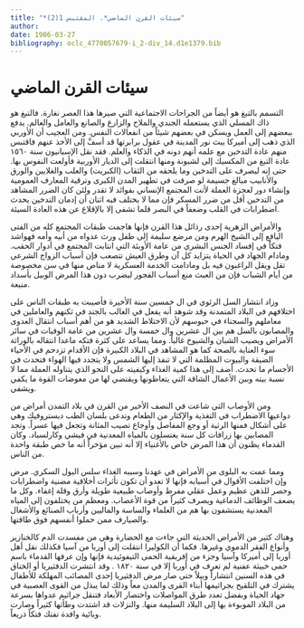 ```yaml
---
title: "*سيئات القرن الماضي*. المقتبس 1(2)"
author: 
date: 1906-03-27
bibliography: oclc_4770057679-i_2-div_14.d1e1379.bib
---
```




#  سيئات القرن الماضي 


 التسمم بالتبغ هو أيضاً من الجراحات الاجتماعية التي صيرها هذا العصر نغارة. فالتبغ هو ذاك المسلي الذي يستعمله الجندي والملاح والزارع والصانع والعامل والعالم. يدفع ببعضهم إلى العمل ويسكن في بعضهم شيئاً من انفعالات النفس. ومن العجيب أن الأوربي الذي ذهب إلى أميركا يبث نور المدينة في عقول برابرتها قد أسفَّ إلى الأخذ عنهم فاقتبس منهم عادة التدخين مع علمه أنهم دونه في الذكاء والعلم. فقد نقل الإسبانيون سنة  ١٥٦٠  عادة التبغ من المكسيك إلى لشبونة ومنها انتقلت إلى الديار الأوربية فأولعت النفوس بها. حتى إنه ليصرف على التدخين وما يلحقه من الثقاب (الكبريت) والعلب والغلايين والورق والأنابيب مبالغ جسيمة لو صرفت في تطهير المدن الكبرى وترقية المعارف العمومية وإنشاء دور لعجزة العملة لأتت المجتمع الإنساني بفوائد لا تقدر ولئن كان الضرر المشاهد من التدخين أقل من ضرر المسكر فإن مما لا يختلف فيه  اثنان  أن إدمان التدخين يحدث اضطرابات في القلب وضعفاً في البصر قلما تشفى إلا بالإقلاع عن هذه العادة السيئة. 

 والأمراض الزهرية  إحدى  رذائل هذا القرن فإنها هاجمت طبقات المجتمع كله من الفتى اليافع إلى الشيخ الهرم ومن مرضع سليمة إلى طفل ورث عدواه من أبيه وأمه فهواشد فتكاً في إفساد الجنس البشري من عامة الأوبئة التي انتابت المجتمع في أدوار الحقب. ومادام الجهاد في الحياة يتزايد كل آن وطرق العيش تتصعب فإن أسباب الزواج الشرعي تقل ويقل الراغبون فيه بل ومادامت الخدمة العسكرية لا مناص منها في سن مخصوصة   من أيام الشباب فإن من العبث منع أسباب الفجور ليضرب دون هذا المرض الوبيل بأسداد منيعة. 

 وزاد انتشار السل الرئوي في ال  خمسين  سنة الأخيرة فأصيبت به طبقات الناس على اختلافهم في البلاد المتمدنة وقد شوهد أنه يفعل في الغالب بالجند في ثكنهم والعاملين في معاملهم والسجناء في حبوسهم لأن الاختلاط الشديد هو من أهم أسباب انتقال العدوى والمصابون بالسل هم بين ال  عشرين  وال  خمسة  وال  عشرين  من عامة الوفيات في سائر الأمراض ويصيب الشبان والشيوخ غالباً. ومما يساعد على كثرة فتكه ماعدا انتقاله بالوراثة سوء العناية بالصحة كما هو المشاهد في البلاد الكبيرة فإن الأقدام تزدحم في الأحياء الضيقة والبيوت المظلمة التي لا تنفذ إليها الشمس ولا يتجدد فيها الهواء فتحدث في   الأجسام ما تحدث. أضف إلى هذا كمية الغذاء وكيفيته على النحو الذي يتناوله العملة مما لا نسبة بيته وبين الأعمال الشاقة التي يتعاطونها ويقتضي لها من معوضات القوة ما يكفي ويشفي. 

 ومن الأوصاب التي شاعت في النصف الأخير من القرن في بلاد التمدن أمراض من دواعيها الاضطراب في التغذية والإكثار من الطعام وتدعى بلسان الطب ديستروفيك وهي على أشكال فمنها الرثية أو وجع المفاصل وأوجاع تصيب المثانة وتجعل فيها عسراً. وتجد المصابين بها زرافات كل سنة يغتسلون بالمياه المعدنية في فيشي وكارلسباد. وكان القدماء يظنون أن هذا المرض خاص بالأغنياء إلا أنه تبين مؤخراً أنه ما خص طبقة واحدة من الناس. 

 ومما عمت به البلوى من الأمراض في عهدنا وسببه الغذاء سلس البول   السكري. مرض وإن اختلفت الأقوال في أسبابه فإنها لا تعدو أن تكون تأثرات أخلاقية مضنية واضطرابات وحصر للذهن عظيم وعمل عقلي مفرط وأوصاب طبيعية طويلة وأرق وقلة إغفاء. وكل ما يضعف الوظائف الدماغية ويصرف كثيراً من قوة الأعصاب. ومعظم من يختلفون إلى المياه المعدنية يستشفون بها هم من العلماء والساسة والماليين وأرباب الصنائع والأشغال والصيارف ممن حملوا أنفسهم فوق طاقتها. 

 وهناك كثير من الأمراض الحديثة التي جاءت مع الحضارة وهي من مفسدت الدم كالخنازير وأنواع الفقر الدموي وغيرها. فكما أن الكوليرا انتقلت إلى أوربا من آسيا فكذلك نقل أهل أوربا إلى أميركا وآسيا وجزء من إفريقية الحمى التيفوئيدية فإنها وإن عرفها القدماء باسم حمى خبيثة عفنية لم تعرف في أوربا إلا في سنة  ١٨٢٠  . وقد انتشرت الدفثيريا أو الخناق في هذه السنين انتشاراً وبيلاً حتى صار مرض الدفثيريا  إحدى  المصائب المهلكة للأطفال يشترك في التلقيح بجراثيمها أبناء القرى والمدن معاً وذلك لما يبذل من القوى العصبية في جهاد الحياة وبفضل تعدد طرق المواصلات واختصار الأبعاد فتنقل جراثيم عدواها بسرعة من البلاد الموبوءة بها إلى البلاد السليمة منها. والنزلات قد اشتدت وطأتها كثيراً وصارت وبائية وافدة تفتك فتكاً ذريعاً. 
